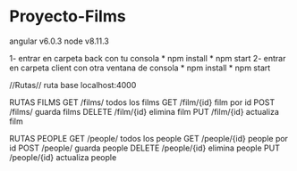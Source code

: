 # Proyecto-Films

angular v6.0.3
node v8.11.3

1- entrar en carpeta back con tu consola
    * npm install
    * npm start
2- entrar en carpeta client con otra ventana de consola 
    * npm install
    * npm start

//Rutas//
ruta base 
localhost:4000

RUTAS FILMS
GET /films/ todos los films
GET /film/{id} film por id
POST /films/ guarda films
DELETE /film/{id} elimina film
PUT /film/{id} actualiza film

RUTAS PEOPLE
GET /people/ todos los people
GET /people/{id} people por id
POST /people/ guarda people
DELETE /people/{id} elimina people
PUT /people/{id} actualiza people

